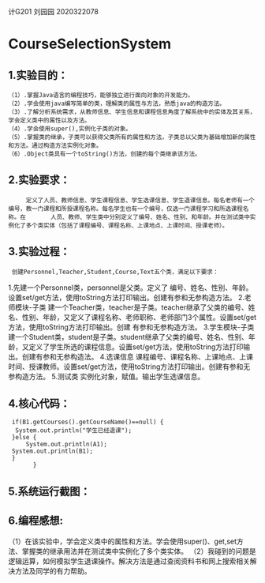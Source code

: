 计G201 刘园园 2020322078

# CourseSelectionSystem

## 1.实验目的：
    （1）.掌握Java语言的编程技巧，能够独立进行面向对象的开发能力。
    （2）.学会使用java编写简单的类，理解类的属性与方法，熟悉java的构造方法。
    （3）.了解分析系统需求，从教师信息、学生信息和课程信息角度了解系统中的实体及其关系，学会定义类中的属性以及方法。
    （4）.学会使用super(),实例化子类的对象。
    （5）.掌握类的继承，子类可以获得父类所有的属性和方法，子类总以父类为基础增加新的属性和方法。通过构造方法实例化对象。
    （6）.Object类具有一个toString()方法，创建的每个类继承该方法。
## 2.实验要求：
         定义了人员、教师信息、学生课程信息、学生选课信息、学生退课信息。每名老师有一个编号，教一门课程和所授课程名称。每名学生也有一个编号，仅选一门课程学习和所选课程名称。在       人员、教师、学生类中分别定义了编号、姓名、性别、和年龄。并在测试类中实例化了多个类实体（包括了课程编号、课程名称、上课地点、上课时间、授课老师）。
## 3.实验过程：
     创建Personnel,Teacher,Student,Course,Text五个类，满足以下要求：
   1.先建一个Personnel类，personnel是父类。定义了 编号、姓名、性别、年龄。设置set/get方法，使用toString方法打印输出。创建有参和无参构造方法。
   2.老师模块-子类
     建一个Teacher类，teacher是子类。teacher继承了父类的编号、姓名、性别、年龄，又定义了课程名称、老师职称、老师部门3个属性。设置set/get方法，使用toString方法打印输出。创建      有参和无参构造方法。
   3.学生模块-子类
     建一个Student类，student是子类。student继承了父类的编号、姓名、性别、年龄，又定义了学生所选的课程信息。设置set/get方法，使用toString方法打印输出。创建有参和无参构造法。
   4.选课信息
     课程编号、课程名称、上课地点、上课时间、授课教师。设置set/get方法，使用toString方法打印输出。创建有参和无参构造方法。
   5.测试类
     实例化对象，赋值。输出学生选课信息。
## 4.核心代码：
     if(B1.getCourses().getCourseName()==null) {
	  System.out.println("学生已经退课");
     }else {
         System.out.println(A1);
	 System.out.println(B1);
	 }
		   }
		   
## 5.系统运行截图：


## 6.编程感想:
   （1）在该实验中，学会定义类中的属性和方法。学会使用super()、get,set方法、掌握类的继承用法并在测试类中实例化了多个类实体。
   （2）我碰到的问题是逻辑运算，如何模拟学生退课操作。解决方法是通过查阅资料书和网上搜索相关解决方法及同学的有力帮助。
